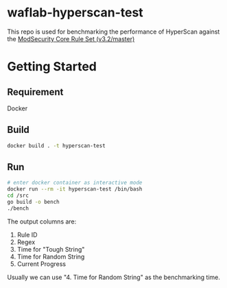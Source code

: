 # waflab-hyperscan-test

This repo is used for benchmarking the performance of HyperScan against the [ModSecurity Core Rule Set (v3.2/master)](https://github.com/coreruleset/coreruleset/tree/v3.2/master)

# Getting Started

## Requirement

Docker

## Build

```bash
docker build . -t hyperscan-test
```

## Run
```bash
# enter docker container as interactive mode
docker run --rm -it hyperscan-test /bin/bash
cd /src
go build -o bench
./bench
```

The output columns are:

1. Rule ID
2. Regex
3. Time for "Tough String"
4. Time for Random String
5. Current Progress

Usually we can use "4. Time for Random String" as the benchmarking time.

